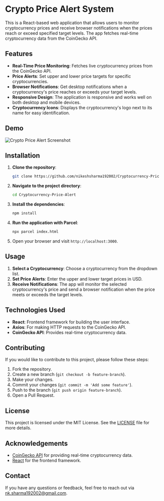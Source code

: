 # Crypto Price Alert System

This is a React-based web application that allows users to monitor cryptocurrency prices and receive browser notifications when the prices reach or exceed specified target levels. The app fetches real-time cryptocurrency data from the CoinGecko API.

## Features

- **Real-Time Price Monitoring**: Fetches live cryptocurrency prices from the CoinGecko API.
- **Price Alerts**: Set upper and lower price targets for specific cryptocurrencies.
- **Browser Notifications**: Get desktop notifications when a cryptocurrency's price reaches or exceeds your target levels.
- **Responsive Design**: The application is responsive and works well on both desktop and mobile devices.
- **Cryptocurrency Icons**: Displays the cryptocurrency's logo next to its name for easy identification.

## Demo

![Crypto Price Alert Screenshot](./screenshot.png)

## Installation

1. **Clone the repository**:
    ```bash
    git clone https://github.com/nikeshsharma192002/Cryptocurrency-Price-Alert.git
    ```
2. **Navigate to the project directory**:
    ```bash
    cd Cryptocurrency-Price-Alert
    ```
3. **Install the dependencies**:
    ```bash
    npm install
    ```
4. **Run the application with Parcel**:
    ```bash
    npx parcel index.html
    ```
5. Open your browser and visit `http://localhost:3000`.

## Usage

1. **Select a Cryptocurrency**: Choose a cryptocurrency from the dropdown list.
2. **Set Price Alerts**: Enter the upper and lower target prices in USD.
3. **Receive Notifications**: The app will monitor the selected cryptocurrency's price and send a browser notification when the price meets or exceeds the target levels.

## Technologies Used

- **React**: Frontend framework for building the user interface.
- **Axios**: For making HTTP requests to the CoinGecko API.
- **CoinGecko API**: Provides real-time cryptocurrency data.

## Contributing

If you would like to contribute to this project, please follow these steps:

1. Fork the repository.
2. Create a new branch (`git checkout -b feature-branch`).
3. Make your changes.
4. Commit your changes (`git commit -m 'Add some feature'`).
5. Push to the branch (`git push origin feature-branch`).
6. Open a Pull Request.

## License

This project is licensed under the MIT License. See the [LICENSE](LICENSE) file for more details.

## Acknowledgements

- [CoinGecko API](https://www.coingecko.com/en/api) for providing real-time cryptocurrency data.
- [React](https://reactjs.org/) for the frontend framework.

## Contact

If you have any questions or feedback, feel free to reach out via [nk.sharma192002@gmail.com](mailto:nk.sharma192002@gmail.com).
